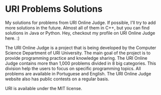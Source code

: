 # URI Problems Solutions
My solutions for problems from URI Online Judge. If possible, I'll try to add more solutions in the future. Almost all of them in C++, but you can find solutions in Java or Python. Hey, checkout my profile on URI Online Judge here. :)

The URI Online Judge is a project that is being developed by the Computer Science Department of URI University. The main goal of the project is to provide programming practice and knowledge sharing. The URI Online Judge contains more than 1,000 problems divided in 8 big categories. This division help the users to focus on specific programming topics. All problems are available in Portuguese and English. The URI Online Judge website also has public contests on a regular basis.

URI is available under the MIT license.
